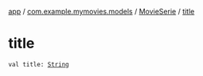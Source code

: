 [app](../../index.md) / [com.example.mymovies.models](../index.md) / [MovieSerie](index.md) / [title](./title.md)

# title

`val title: `[`String`](https://kotlinlang.org/api/latest/jvm/stdlib/kotlin/-string/index.html)